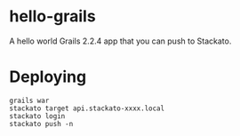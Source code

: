 hello-grails
============

A hello world Grails 2.2.4 app that you can push to Stackato.

# Deploying

    grails war
    stackato target api.stackato-xxxx.local
    stackato login
    stackato push -n
